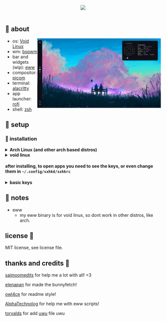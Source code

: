 <div align="center">
  <img src="https://readme-typing-svg.herokuapp.com?size=32&lines=dotfiles"/>
</div>
<br>

## :herb: about

<img src="assets/showcase.png" alt="rice" align="right" width="400px">

- os: [Void Linux](https://voidlinux.org)
- wm: [bspwm](https://github.com/baskerville/bspwm)
- bar and widgets (wip): [eww](https://github.com/elkowar/eww)
- compositor: [picom](https://github.com/yshui/picom)
- terminal: [alacritty](https://github.com/alacritty/alacritty)
- app launcher: [rofi](https://github.com/davatorium/rofi)
- shell: [zsh](https://ohmyz.sh)

## :rocket: setup

### :blossom: installation
<details>
<summary><strong>Arch Linux (and other arch based distros)</strong></summary>

1. clone the repository

```
git clone https://github.com/justleoo/dotfiles
cd dotfiles
```

2. install the packages

```
yay -S sxhkd bspwm feh zsh picom tym dunst firefox nerd-fonts-complete
```

3. move the files 

```
cp .local/bin/* ~/.local/bin/
mkdir .scripts/
cp .scripts/* ~/.scripts/ 
chmod +x ./$HOME/.scripts/*
cp -r ./.config/* ~/.config/
chmod +x ~/.config/bspwm/bspwmrc
chmod +x ~/.config/eww/*
```
</details>

<details>
   <summary><strong>void linux</strong></summary>

### work in progress.
</details>

#### after installing, to open apps you need to see the keys, or even change them in `~/.config/sxhkd/sxhkrc`

<details>
  <summary><strong>basic keys</strong></summary>

  | key | what this do? |
  | ----------- | ----------- |
  | `super + enter` | open terminal (i use alacritty, but you can change it) |
  | `super + r` | open rofi (app launcher) |
  | `super + f` | open firefox (browser) |
  | `super + p` | open flameshot |
  | `super + c` | restart bspwm |
  | `super + alt + q` | quit bspwm |
  | `super + q` | close and kill a window |

</details>

## :mushroom: notes

- eww
  - my eww binary is for void linux, so dont work in other distros, like arch.

## license 📜

MIT license, see license file.

## thanks and credits 💙

[saimoomedits](https://github.com/saimoomedits) for help me a lot with all! <3

[elenapan](https://github.com/elenapan) for made the bunnyfetch!

[owl4ce](https://github.com/owl4ce) for readme style!

[AlphaTechnolog](https://github.com/AlphaTechnolog) for help me with eww scripts!

[torvalds](https://github.com/torvalds) for add [uwu](https://github.com/justleoo/dotfiles/blob/main/uwu) file uwu
